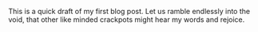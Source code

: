 This is a quick draft of my first blog post.  Let us ramble endlessly into the void, that other like minded crackpots might hear my words and rejoice.  
